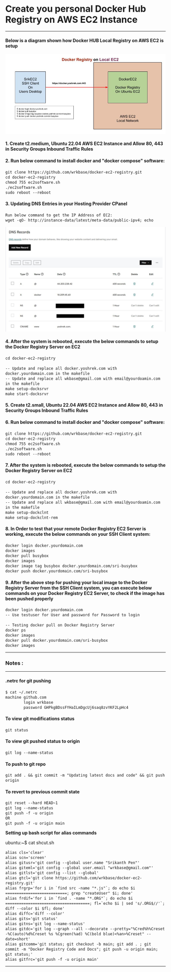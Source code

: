 # Create you personal Docker Hub Registry on AWS EC2 Instance
---


#### Below is a diagram shown how Docker HUB Local Registry on AWS EC2 is setup
![Docker Registry Architecture](imgs/dockregtry.jpg "Docker Registry Architecture")


#### 1. Create t2.medium, Ubuntu 22.04 AWS EC2 Instance and Allow 80, 443 in Security Groups Inbound Traffic Rules

#### 2. Run below command to install docker and "docker compose" software:
```
git clone https://github.com/wrkbase/docker-ec2-registry.git
cd docker-ec2-registry
chmod 755 ec2software.sh
./ec2software.sh
sudo reboot --reboot
```

#### 3. Updating DNS Entries in your Hosting Provider CPanel
```
Run below command to get the IP Address of EC2:
wget -qO- http://instance-data/latest/meta-data/public-ipv4; echo
```
![Update DNS Entries](imgs/dnsentries.jpg "Update DNS Entries")


#### 4.  After the system is rebooted, execute the below commands to setup the Docker Registry Server on EC2
```
cd docker-ec2-registry

-- Update and replace all docker.yoshrek.com with docker.yourdomain.com in the makefile
-- Update and replace all wkbase@gmail.com with email@yourdoamin.com in the makefile
make setup-docksrvr
make start-docksrvr
```

#### 5. Create t2.small, Ubuntu 22.04 AWS EC2 Instance and Allow 80, 443 in Security Groups Inbound Traffic Rules

#### 6. Run below command to install docker and "docker compose" software:
```
git clone https://github.com/wrkbase/docker-ec2-registry.git
cd docker-ec2-registry
chmod 755 ec2software.sh
./ec2software.sh
sudo reboot --reboot
```

#### 7. After the system is rebooted, execute the below commands to setup the Docker Registry Server on EC2
```
cd docker-ec2-registry

-- Update and replace all docker.yoshrek.com with docker.yourdomain.com in the makefile
-- Update and replace all wkbase@gmail.com with email@yourdoamin.com in the makefile
make setup-dockclnt
make setup-dockclnt-rem
```


#### 8. In Order to test that your remote Docker Registry EC2 Server is working, execute the below commands on your SSH Client system:
```
docker login docker.yourdomain.com
docker images
docker pull busybox
docker images
docker image tag busybox docker.yourdomain.com/sri-busybox
docker push docker.yourdomain.com/sri-busybox
```


#### 9. After the above step for pushing your local image to the Docker Registry Server from the SSH Client system, you can execute below commands on your Docker Registry EC2 Server, to check if the image has been pushed properly
```
docker login docker.yourdomain.com
-- Use testuser for User and password for Password to login

-- Testing docker pull on Docker Registry Server
docker ps
docker images
docker pull docker.yourdomain.com/sri-busybox
docker images
```


---
### Notes :
---

#### .netrc for git pushing
```
$ cat ~/.netrc
machine github.com
        login wrkbase
        password GHPkgBDssFYHaILmDgcUj6saq8zvYKF2LpHc4
```
#### To view git modifications status
```
git status
```

#### To view git pushed status to origin
```
git log --name-status
```

#### To push to git repo
```
git add . && git commit -m "Updating latest docs and code" && git push origin
```

#### To revert to previous commit state
```
git reset --hard HEAD~1
git log --name-status
git push -f -u origin
OR
git push -f -u origin main
```


**Setting up bash script for alias commands** 

ubuntu:~$ cat shcut.sh

```
alias cls='clear'
alias scn='screen'
alias gitusr='git config --global user.name "Srikanth Pen"'
alias giteml='git config --global user.email "wrkbase@gmail.com"'
alias gitlst='git config --list --global'
alias gtcl='git clone https://github.com/wrkbase/docker-ec2-registry.git'
alias frgrp='for i in `find src -name "*.js"`; do echo $i ===========================; grep "createUser" $i; done'
alias frdif='for i in `find . -name "*.ORG"`; do echo $i =====================================; fl=`echo $i | sed 's/.ORG$//'`; diff --color $i $fl; done'
alias diffc='diff --color'
alias gits='git status'
alias gitns='git log --name-status'
alias gitdc='git log --graph --all --decorate --pretty="%Cred%h%Creset -%C(auto)%d%Creset %s %Cgreen(%ad) %C(bold blue)<%an>%Creset" --date=short'
alias gitcomm='git status; git checkout -b main; git add . ; git commit -m "Docker Registry Code and Docs"; git push -u origin main; git status;'
alias gitfrc='git push -f -u origin main'
```

---


